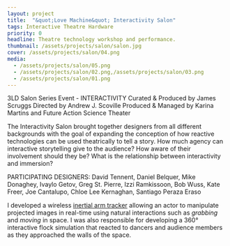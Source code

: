 ```yaml
---
layout: project
title:  "&quot;Love Machine&quot; Interactivity Salon"
tags: Interactive Theatre Hardware
priority: 0
headline: Theatre technology workshop and performance.
thumbnail: /assets/projects/salon/salon.jpg
cover: /assets/projects/salon/04.png
media:
  - /assets/projects/salon/05.png
  - /assets/projects/salon/02.png,/assets/projects/salon/03.png
  - /assets/projects/salon/01.png
---
```

3LD Salon Series Event - INTERACTIVITY
Curated & Produced by James Scruggs
Directed by Andrew J. Scoville
Produced & Managed by Karina Martins and Future Action Science Theater

The Interactivity Salon brought together designers from all different backgrounds with the goal of expanding the conception of how reactive technologies can be used theatrically to tell a story. How much agency can interactive storytelling give to the audience? How aware of their involvement should they be? What is the relationship between interactivity and immersion?

PARTICIPATING DESIGNERS:
David Tennent, Daniel Belquer, Mike Donaghey, Ivaylo Getov, Greg St. Pierre, Izzi Ramkissoon, Bob Wuss, Kate Freer, Joe Cantalupo, Chloe Lee Kernaghan, Santiago Peraza Eraso

I developed a wireless [inertial arm tracker](motion) allowing an actor to manipulate projected images in real-time using natural interactions such as *grabbing* and *moving* in space. I was also responsible for developing a 360° interactive flock simulation that reacted to dancers and audience members as they approached the walls of the space.

